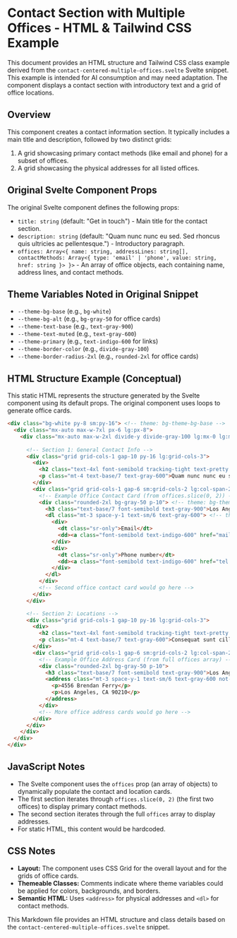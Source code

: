 # Contact Section with Multiple Offices - HTML & Tailwind CSS Example

This document provides an HTML structure and Tailwind CSS class example derived from the `contact-centered-multiple-offices.svelte` Svelte snippet. This example is intended for AI consumption and may need adaptation. The component displays a contact section with introductory text and a grid of office locations.

## Overview

This component creates a contact information section. It typically includes a main title and description, followed by two distinct grids:
1.  A grid showcasing primary contact methods (like email and phone) for a subset of offices.
2.  A grid showcasing the physical addresses for all listed offices.

## Original Svelte Component Props

The original Svelte component defines the following props:

-   `title: string` (default: "Get in touch") - Main title for the contact section.
-   `description: string` (default: "Quam nunc nunc eu sed. Sed rhoncus quis ultricies ac pellentesque.") - Introductory paragraph.
-   `offices: Array<{ name: string, addressLines: string[], contactMethods: Array<{ type: 'email' | 'phone', value: string, href: string }> }>` - An array of office objects, each containing name, address lines, and contact methods.

## Theme Variables Noted in Original Snippet

-   `--theme-bg-base` (e.g., `bg-white`)
-   `--theme-bg-alt` (e.g., `bg-gray-50` for office cards)
-   `--theme-text-base` (e.g., `text-gray-900`)
-   `--theme-text-muted` (e.g., `text-gray-600`)
-   `--theme-primary` (e.g., `text-indigo-600` for links)
-   `--theme-border-color` (e.g., `divide-gray-100`)
-   `--theme-border-radius-2xl` (e.g., `rounded-2xl` for office cards)

## HTML Structure Example (Conceptual)

This static HTML represents the structure generated by the Svelte component using its default props. The original component uses loops to generate office cards.

```html
<div class="bg-white py-8 sm:py-16"> <!-- theme: bg-theme-bg-base -->
  <div class="mx-auto max-w-7xl px-6 lg:px-8">
    <div class="mx-auto max-w-2xl divide-y divide-gray-100 lg:mx-0 lg:max-w-none"> <!-- theme: divide-theme-border-color -->
      
      <!-- Section 1: General Contact Info -->
      <div class="grid grid-cols-1 gap-10 py-16 lg:grid-cols-3">
        <div>
          <h2 class="text-4xl font-semibold tracking-tight text-pretty text-gray-900">Get in touch</h2> <!-- title prop, theme: text-theme-text-base -->
          <p class="mt-4 text-base/7 text-gray-600">Quam nunc nunc eu sed. Sed rhoncus quis ultricies ac pellentesque.</p> <!-- description prop, theme: text-theme-text-muted -->
        </div>
        <div class="grid grid-cols-1 gap-6 sm:grid-cols-2 lg:col-span-2 lg:gap-8">
          <!-- Example Office Contact Card (from offices.slice(0, 2)) -->
          <div class="rounded-2xl bg-gray-50 p-10"> <!-- theme: bg-theme-bg-alt, rounded-theme-border-radius-2xl -->
            <h3 class="text-base/7 font-semibold text-gray-900">Los Angeles</h3> <!-- theme: text-theme-text-base -->
            <dl class="mt-3 space-y-1 text-sm/6 text-gray-600"> <!-- theme: text-theme-text-muted -->
              <div>
                <dt class="sr-only">Email</dt>
                <dd><a class="font-semibold text-indigo-600" href="mailto:collaborate@example.com">collaborate@example.com</a></dd> <!-- theme: text-theme-primary -->
              </div>
              <div>
                <dt class="sr-only">Phone number</dt>
                <dd><a class="font-semibold text-indigo-600" href="tel:+15559052345">+1 (555) 905-2345</a></dd>
              </div>
            </dl>
          </div>
          <!-- Second office contact card would go here -->
        </div>
      </div>

      <!-- Section 2: Locations -->
      <div class="grid grid-cols-1 gap-10 py-16 lg:grid-cols-3">
        <div>
          <h2 class="text-4xl font-semibold tracking-tight text-pretty text-gray-900">Locations</h2>
          <p class="mt-4 text-base/7 text-gray-600">Consequat sunt cillum cillum elit sint. Qui occaecat nisi in ipsum commodo.</p>
        </div>
        <div class="grid grid-cols-1 gap-6 sm:grid-cols-2 lg:col-span-2 lg:gap-8">
          <!-- Example Office Address Card (from full offices array) -->
          <div class="rounded-2xl bg-gray-50 p-10">
            <h3 class="text-base/7 font-semibold text-gray-900">Los Angeles</h3>
            <address class="mt-3 space-y-1 text-sm/6 text-gray-600 not-italic">
              <p>4556 Brendan Ferry</p>
              <p>Los Angeles, CA 90210</p>
            </address>
          </div>
          <!-- More office address cards would go here -->
        </div>
      </div>
    </div>
  </div>
</div>
```

## JavaScript Notes
- The Svelte component uses the `offices` prop (an array of objects) to dynamically populate the contact and location cards.
- The first section iterates through `offices.slice(0, 2)` (the first two offices) to display primary contact methods.
- The second section iterates through the full `offices` array to display addresses.
- For static HTML, this content would be hardcoded.

## CSS Notes
- **Layout:** The component uses CSS Grid for the overall layout and for the grids of office cards.
- **Themeable Classes:** Comments indicate where theme variables could be applied for colors, backgrounds, and borders.
- **Semantic HTML:** Uses `<address>` for physical addresses and `<dl>` for contact methods.

This Markdown file provides an HTML structure and class details based on the `contact-centered-multiple-offices.svelte` snippet.
